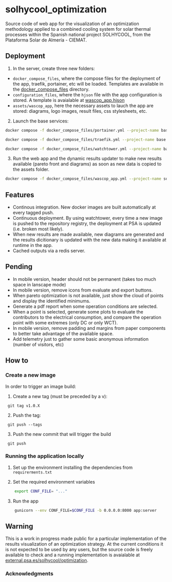# solhycool_optimization
Source code of web app for the visualization of an optimization methodology applied to a combined cooling system for solar thermal processes within the Spanish national project SOLHYCOOL, from the Plataforma Solar de Almería - CIEMAT. 

## Deployment

1. In the server, create three new folders:
- `docker_compose_files`, where the compose files for the deployment of the app, traefik, portainer, etc will be loaded. Templates are available in the [docker_compose_files](docker_compose_files) directory.
- `configuration_files`, where the `hjson` file with the app configuration is stored. A template is avaialable at [wascop_app.hjson](configuration_files)
- `assets/wascop_app`, here the necessary assets to lauch the app are stored: diagrams, logo images, result files, css stylesheets, etc.

2. Launch the base services:
```bash
docker compose -f docker_compose_files/portainer.yml --project-name base up -d
```
```bash
docker compose -f docker_compose_files/traefik.yml --project-name base up -d
```
```bash
docker compose -f docker_compose_files/watchtower.yml --project-name base up -d
```
3. Run the web app and the dynamic results updater to make new results available (pareto front and diagrams) as soon as new data is copied to the assets folder.
```bash
docker compose -f docker_compose_files/wascop_app.yml --project-name solhycool up -d
```

## Features

- Continous integration. New docker images are built automatically at every tagged push.
- Continuous deployment. By using watchtower, every time a new image is pushed to the repository registry, the deployment at PSA is updated (i.e. broken most likely).
- When new results are made available, new diagrams are generated and the results dicitionary is updated with the new data making it available at runtime in the app.
- Cached outputs via a redis server.

## Pending

- In mobile version, header should not be permanent (takes too much space in lanscape mode)
- In mobile version, remove icons from evaluate and export buttons.
- When pareto optimization is not available, just show the cloud of points and display the identified minimums.
- Generate a pdf report when some operation conditions are selected.
- When a point is selected, generate some plots to evaluate the contributors to the electrical consumption, and compare the operation point with some extremes (only DC or only WCT).
- In mobile version, remove padding and margins from paper components to better take advantage of the available space.
- Add telemetry just to gather some basic anonymous information (number of visitors, etc)

## How to

### Create a new image

In order to trigger an image build:

1. Create a new tag (must be preceded by a v):
```
 git tag v1.0.X
```

2. Push the tag:
```
 git push --tags
```

3. Push the new commit that will trigger the build
```
 git push
```


### Running the application locally

1. Set up the environment installing the dependencies from `requirerments.txt`

2. Set the required environment variables

```bash
    export CONF_FILE= "..."
```
3. Run the app

```bash
    gunicorn --env CONF_FILE=$CONF_FILE -b 0.0.0.0:8000 app:server
```

## Warning

This is a work in progress made public for a particular implementation of the results visualization of an optimization strategy. At the current conditions it is not expected to be used by any users, but the source code is freely available to check and a running implementation is avaialable at [external.psa.es/solhycool/optimization](https://external.psa.es/solhycool/optimization).

### Acknowledgments
